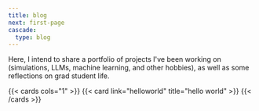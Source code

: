 ```yaml
---
title: blog
next: first-page
cascade:
  type: blog
---
```


Here, I intend to share a portfolio of projects I've been working on (simulations, LLMs, machine learning, and other hobbies), as well as some reflections on grad student life.

{{< cards cols="1" >}}
  {{< card link="helloworld" title="hello world" >}}
{{< /cards >}}
    